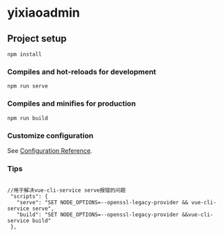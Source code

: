 # yixiaoadmin

## Project setup

```
npm install
```

### Compiles and hot-reloads for development

```
npm run serve
```

### Compiles and minifies for production

```
npm run build
```

### Customize configuration

See [Configuration Reference](https://cli.vuejs.org/config/).

### Tips

<pre><code>
//用于解决vue-cli-service serve报错的问题
 "scripts": {
   "serve": "SET NODE_OPTIONS=--openssl-legacy-provider && vue-cli-service serve",
   "build": "SET NODE_OPTIONS=--openssl-legacy-provider &&vue-cli-service build"
 },
</code><pre>
